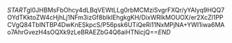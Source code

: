 $START$gl0JHBMsFbOhcy4dLBqVEWtLLg0rbMCMziSvgrFXQr/yYAlyq9HQQ7OYdTKktoZW4cHjhLj1NFm3izGf8blkIEhgkgKH/DixWRIkMOUOX/er2XcZl1PPCVgQ84TbINTBP4DwKnESkpcS/P56psk6UTiQeRi11NxMPjNA+YWI1iwa6MAo7AhrGvezH4sOQXk9zLeBRAEZbG4Q6aiHTNicjQ==$END$